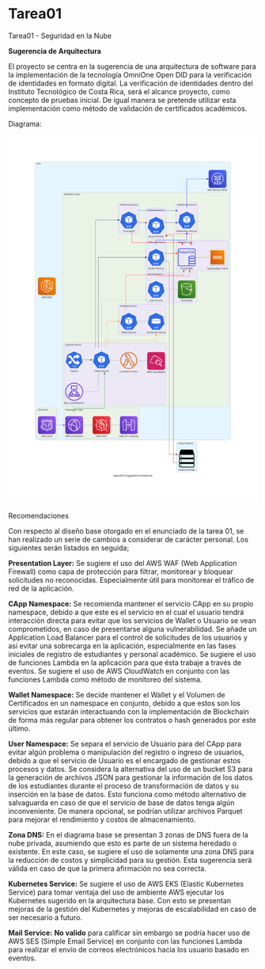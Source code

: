 # Tarea01
Tarea01 - Seguridad en la Nube

**Sugerencia de Arquitectura**

El proyecto se centra en la sugerencia de una arquitectura de software para la implementación de la tecnología OmniOne Open DID para la verificación de identidades en formato digital. La verificación de identidades dentro del Instituto Tecnológico de Costa Rica, será el alcance proyecto, como concepto de pruebas inicial. De igual manera se pretende utilizar esta implementación como método de validación de certificados académicos.

Diagrama:

![Arquitectura Sugerida](opendid_suggested_architecture.png)

Recomendaciones

Con respecto al diseño base otorgado en el enunciado de la tarea 01, se han realizado un serie de cambios a considerar de carácter personal. Los siguientes serán listados en seguida;

**Presentation Layer:**
	Se sugiere el uso del AWS WAF (Web Application Firewall) como capa de protección para filtrar, monitorear y bloquear solicitudes no reconocidas. Especialmente útil para monitorear el tráfico de red de la aplicación.

**CApp Namespace:**
	Se recomienda mantener el servicio CApp en su propio namespace, debido a que este es el servicio en el cual el usuario tendrá interacción directa para evitar que los servicios de Wallet o Usuario se vean comprometidos, en caso de presentarse alguna vulnerabilidad.
	Se añade un Application Load Balancer para el control de solicitudes de los usuarios y así evitar una sobrecarga en la aplicación, especialmente en las fases iniciales de registro de estudiantes y personal académico.
	Se sugiere el uso de funciones Lambda en la aplicación para que ésta trabaje a través de eventos.
	Se sugiere el uso de AWS CloudWatch en conjunto con las funciones Lambda como método de monitoreo del sistema.

**Wallet Namespace:**
	Se decide mantener el Wallet y el Volumen de Certificados en un namespace en conjunto, debido a que estos son los servicios que estarán interactuando con la implementación de Blockchain de forma más regular para obtener los contratos o hash generados por este último.

**User Namespace:**
	Se separa el servicio de Usuario para del CApp para evitar algún problema o manipulación del registro o ingreso de usuarios, debido a que el servicio de Usuario es el encargado de gestionar estos procesos y datos.
	Se considera la alternativa del uso de un bucket S3 para la generación de archivos JSON para gestionar la información de los datos de los estudiantes durante el proceso de transformación de datos y su inserción en la base de datos. Esto funciona como método alternativo de salvaguarda en caso de que el servicio de base de datos tenga algún inconveniente. De manera opcional, se podrían utilizar archivos Parquet para mejorar el rendimiento y costos de almacenamiento.

**Zona DNS:**
	En el diagrama base se presentan 3 zonas de DNS fuera de la nube privada, asumiendo que esto es parte de un sistema heredado o existente. En este caso, se sugiere el uso de solamente una zona DNS para la reducción de costos y simplicidad para su gestión. Esta sugerencia será válida en caso de que la primera afirmación no sea correcta.

**Kubernetes Service:**
	Se sugiere el uso de AWS EKS (Elastic Kubernetes Service) para tomar ventaja del uso de ambiente AWS ejecutar los Kubernetes sugerido en la arquitectura base. Con esto se presentan mejoras de la gestión del Kubernetes y mejoras de escalabilidad en caso de ser necesario a futuro.

**Mail Service:**
	**No valido** para calificar sin embargo se podría hacer uso de AWS SES (Simple Email Service) en conjunto con las funciones Lambda para realizar el envío de correos electrónicos hacia los usuario basado en eventos.
